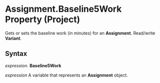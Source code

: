 
# Assignment.Baseline5Work Property (Project)

Gets or sets the baseline work (in minutes) for an  **Assignment**. Read/write **Variant**.


## Syntax

 _expression_. **Baseline5Work**

 _expression_ A variable that represents an **Assignment** object.

